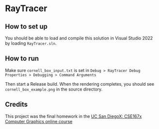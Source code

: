 # RayTracer

## How to set up
You should be able to load and compile this solution in Visual Studio 2022 by loading `RayTracer.sln`.

## How to run
Make sure `cornell_box_input.txt` is set in `Debug > RayTracer Debug Properties > Debugging > Command Arguments`

Then start a Release build. When the rendering completes, you should see `cornell_box_example.png` in the source directory.

## Credits

This project was the final homework in the [UC San DiegoX: CSE167x Computer Graphics online course](https://courses.edx.org/courses/course-v1:UCSanDiegoX+CSE167x+2T2018/information/)